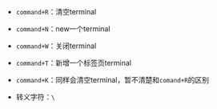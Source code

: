 - `command+R`：清空terminal
- `command+N`：new一个terminal
- `command+W`：关闭terminal
- `command+T`：新增一个标签页terminal
- `command+K`：同样会清空terminal，暂不清楚和`comand+R`的区别









- 转义字符：`\`